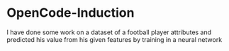 # OpenCode-Induction
I have done some work on a dataset of a football player attributes and predicted his value from his given features by training in a neural network
